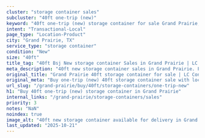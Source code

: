 ```yaml
---
cluster: "storage container sales"
subcluster: "40ft one-trip (new)"
keyword: "40ft one-trip (new) storage container for sale Grand Prairie, TX"
intent: "Transactional-Local"
page_type: "Location-Product"
city: "Grand Prairie, TX"
service_type: "storage container"
condition: "New"
size: "40ft"
title_tag: "40ft Bsj New storage container Sales in Grand Prairie | LC Container"
meta_description: "40ft new storage container sales in Grand Prairie. Fast delivery, competitive pricing. Serving storage containers area. Quote ID: TZI. Call (214) 524-4168 for your free quote today."
original_title: "Grand Prairie 40ft storage container for sale | LC Container"
original_meta: "Buy one-trip (new) 40ft storage container sale with local delivery in Grand Prairie, TX. LC Container — local Since 2003. Request a fast quote today."
url_slug: "/grand-prairie/buy/40ft/storage-containers/one-trip-new"
h1: "Buy 40ft one-trip (new) storage container in Grand Prairie"
internal_links: "/grand-prairie/storage-containers/sales"
priority: 3
notes: "NaN"
noindex: true
image_alt: "40ft new storage container available for delivery in Grand Prairie"
last_updated: "2025-10-21"
---
```


<!-- TODO: Add unique city/inventory copy, images, and internal links here. -->
